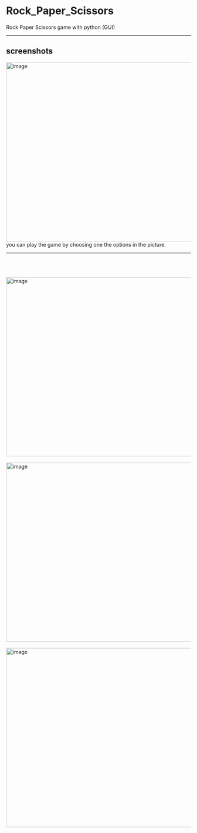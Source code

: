 # Rock_Paper_Scissors
Rock Paper Scissors game with python (GUI)
***
## screenshots
<img width="762" height="487" alt="image" src="https://github.com/user-attachments/assets/76254fea-46d6-4e63-94d2-855fcccd1fb4" /></br>
you can play the game by choosing one the options in the picture.
***
</br></br></br>
<img width="762" height="487" alt="image" src="https://github.com/user-attachments/assets/99a626d3-59c9-4b1a-b3f4-a7cc679e15a5" /></br></br>
<img width="762" height="487" alt="image" src="https://github.com/user-attachments/assets/70d4f339-4a54-4b79-98a2-3397873904b0" /></br></br>
<img width="762" height="487" alt="image" src="https://github.com/user-attachments/assets/a0f38c93-5ecd-4585-9234-5a3a2610f6f2" />

